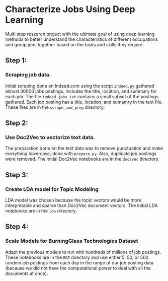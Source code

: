 # Characterize Jobs Using Deep Learning

Multi step research project with the ultimate goal of using deep learning methods to better understand the characteristics of different occupations and group jobs together based on the tasks and skills they require.

## Step 1:
   ### Scraping job data.

Initial scraping done on Indeed.com using the script `indeed.py` gathered almost 30000 jobs postings. Includes the title, location, and summary for each job. The file `indeed_jobs.txt` contains a small subset of the postings gathered. Each job posting has a title, location, and sumamry in the text file. These files are in the `scrape_and_prep` directory.


## Step 2:
   ### Use Doc2Vec to vectorize text data. 
   
The preparation done on the text data was to remove punctuation and make everything lowercase, done with `prepare.py`. Also, duplicate job postings were removed. The initial Doc2Vec notebooks are in the `doc2vec` directory. 


## Step 3: 
   ### Create LDA model for Topic Modeling 
  
LDA model was chosen because the topic vectors would be more interpretable and sparse than Doc2Vec document vectors. The initial LDA notebooks are in the `lda` directory.

## Step 4:
   ### Scale Models for BurningGlass Technologies Dataset

Adapt the previous models to run with hundreds of millions of job postings. These notebooks are in the `BGT` directory and use either 5, 50, or 500 random job postings from each day in the range of our job posting data (because we did not have the computational power to deal with all the documents at once). 
